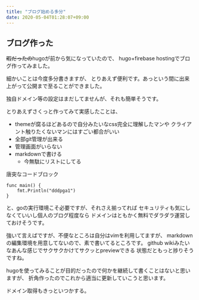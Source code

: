 ```yaml
---
title: "ブログ始める多分"
date: 2020-05-04T01:28:07+09:00
---
```


## ブログ作った

~~暇だったの~~hugoが前から気になっていたので、
hugo+firebase hostingでブログ作ってみました。

細かいことは今度多分書きますが、
とりあえず便利です。あっという間に出来上がって公開まで至ることができました。

独自ドメイン等の設定はまだしてませんが、それも簡単そうです。

とりあえずさくっと作ってみて実感したことは、
- themeが腐るほどあるので自分みたいなcss完全に理解したマンや
クライアント触りたくないマンにはすごい都合がいい
- 全部git管理が出来る
- 管理画面がいらない
- markdownで書ける
  - 今無駄にリストにしてる

唐突なコードブロック
```
func main() {
	fmt.Println("dddpga1")
}
```

と、goの実行環境こそ必要ですが、それさえ揃ってれば
セキュリティも気にしなくていいし個人のブログ程度なら
ドメインはともかく無料でダラダラ運営しておけそうです。

強いて言えばですが、不便なところは自分はvimを利用してますが、
markdownの編集環境を用意してないので、素で書いてるところです。
github wikiみたいなあんな感じでサクサクかけてサクッとpreviewできる
状態だともっと捗りそうですね。

hugoを使ってみることが目的だったので何かを継続して書くことはないと思いますが、
折角作ったのでこれから適当に更新していこうと思います。

ドメイン取得もきっといつかする。
